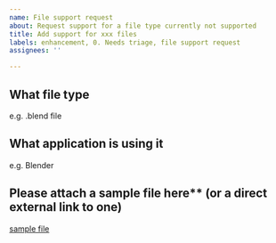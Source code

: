 ```yaml
---
name: File support request
about: Request support for a file type currently not supported
title: Add support for xxx files
labels: enhancement, 0. Needs triage, file support request
assignees: ''

---
```


## What file type

e.g. .blend file

## What application is using it

e.g. Blender

## Please attach a sample file here** (or a direct external link to one)

[sample file](https://www.blender.org/download/demo/bundles/bundles-3.0/asset-demo-bundle-3.0-cube-diorama.zip/)
